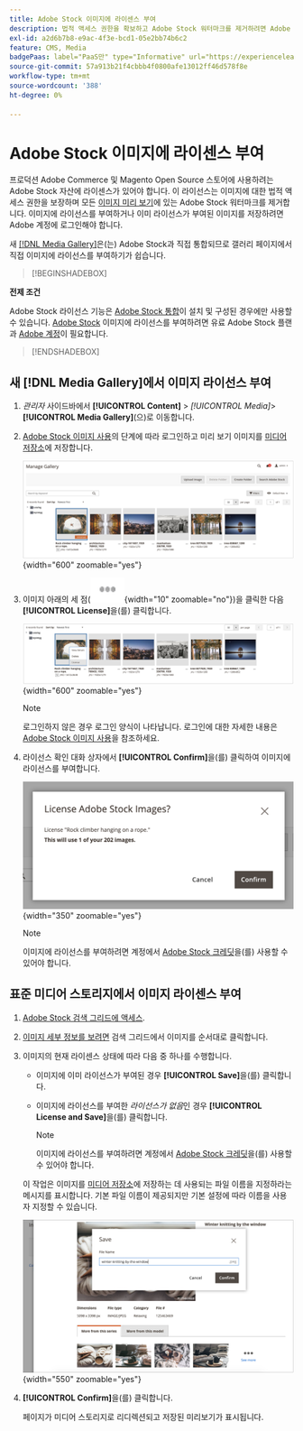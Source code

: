 ```yaml
---
title: Adobe Stock 이미지에 라이센스 부여
description: 법적 액세스 권한을 확보하고 Adobe Stock 워터마크를 제거하려면 Adobe Stock 이미지에 라이선스를 부여하십시오.
exl-id: a2d6b7b8-e9ac-4f3e-bcd1-05e2bb74b6c2
feature: CMS, Media
badgePaas: label="PaaS만" type="Informative" url="https://experienceleague.adobe.com/ko/docs/commerce/user-guides/product-solutions" tooltip="Adobe Commerce 온 클라우드 프로젝트(Adobe 관리 PaaS 인프라) 및 온프레미스 프로젝트에만 적용됩니다."
source-git-commit: 57a913b21f4cbbb4f0800afe13012ff46d578f8e
workflow-type: tm+mt
source-wordcount: '388'
ht-degree: 0%

---
```


# Adobe Stock 이미지에 라이센스 부여

프로덕션 Adobe Commerce 및 Magento Open Source 스토어에 사용하려는 Adobe Stock 자산에 라이센스가 있어야 합니다. 이 라이선스는 이미지에 대한 법적 액세스 권한을 보장하며 모든 [이미지 미리 보기](./adobe-stock-save-preview.md)에 있는 Adobe Stock 워터마크를 제거합니다. 이미지에 라이선스를 부여하거나 이미 라이선스가 부여된 이미지를 저장하려면 Adobe 계정에 로그인해야 합니다.

새 [[!DNL Media Gallery]](media-gallery.md)은(는) Adobe Stock과 직접 통합되므로 갤러리 페이지에서 직접 이미지에 라이선스를 부여하기가 쉽습니다.

>[!BEGINSHADEBOX]

**전제 조건**

Adobe Stock 라이선스 기능은 [Adobe Stock 통합](./adobe-stock.md)이 설치 및 구성된 경우에만 사용할 수 있습니다. [Adobe Stock][adobe-stock] 이미지에 라이선스를 부여하려면 유료 Adobe Stock 플랜과 [Adobe 계정][adobe-signin]이 필요합니다.

>[!ENDSHADEBOX]

## 새 [!DNL Media Gallery]에서 이미지 라이선스 부여

1. _관리자_ 사이드바에서 **[!UICONTROL Content]** > _[!UICONTROL Media]_>**[!UICONTROL Media Gallery]**(으)로 이동합니다.

1. [Adobe Stock 이미지 사용](./adobe-stock-manage.md)의 단계에 따라 로그인하고 미리 보기 이미지를 [미디어 저장소](./media-storage.md)에 저장합니다.

   ![저장된 미리 보기 이미지](./assets/adobe-stock-gallery-unlicensed.png){width="600" zoomable="yes"}

1. 이미지 아래의 세 점(![자산 메뉴 아이콘](./assets/media-gallery-asset-menu-icon.png){width="10" zoomable="no"})을 클릭한 다음 **[!UICONTROL License]**&#x200B;을(를) 클릭합니다.

   ![Adobe Stock 이미지 작업](./assets/adobe-stock-gallery-image-actions.png){width="600" zoomable="yes"}

   >[!NOTE]
   >
   >로그인하지 않은 경우 로그인 양식이 나타납니다. 로그인에 대한 자세한 내용은 [Adobe Stock 이미지 사용](./adobe-stock-manage.md)을 참조하세요.

1. 라이선스 확인 대화 상자에서 **[!UICONTROL Confirm]**&#x200B;을(를) 클릭하여 이미지에 라이선스를 부여합니다.

   ![라이선스 확인](./assets/adobe-stock-gallery-license-confirm.png){width="350" zoomable="yes"}

   >[!NOTE]
   >
   >이미지에 라이선스를 부여하려면 계정에서 [Adobe Stock 크레딧][stock-credits]을(를) 사용할 수 있어야 합니다.

## 표준 미디어 스토리지에서 이미지 라이센스 부여

1. [Adobe Stock 검색 그리드에 액세스][access-search].

1. [이미지 세부 정보를 보려면][view-details] 검색 그리드에서 이미지를 순서대로 클릭합니다.

1. 이미지의 현재 라이센스 상태에 따라 다음 중 하나를 수행합니다.

   - 이미지에 이미 라이선스가 부여된 경우 **[!UICONTROL Save]**&#x200B;을(를) 클릭합니다.

   - 이미지에 라이선스를 부여한 _라이선스가 없음_&#x200B;인 경우 **[!UICONTROL License and Save]**&#x200B;을(를) 클릭합니다.

     >[!NOTE]
     >
     >이미지에 라이선스를 부여하려면 계정에서 [Adobe Stock 크레딧][stock-credits]을(를) 사용할 수 있어야 합니다.

   이 작업은 이미지를 [미디어 저장소](./media-storage.md)에 저장하는 데 사용되는 파일 이름을 지정하라는 메시지를 표시합니다. 기본 파일 이름이 제공되지만 기본 설정에 따라 이름을 사용자 지정할 수 있습니다.

   ![Adobe Stock 라이선스 이미지 저장](./assets/adobe-stock-save-licensed.png){width="550" zoomable="yes"}

1. **[!UICONTROL Confirm]**&#x200B;을(를) 클릭합니다.

   페이지가 미디어 스토리지로 리디렉션되고 저장된 미리보기가 표시됩니다.

[access-search]: adobe-stock-manage.md#access-the-adobe-stock-search-grid
[view-details]: adobe-stock-manage.md#view-image-details
[stock-credits]: https://helpx.adobe.com/kr/stock/help/credit-packs.html
[adobe-stock]: https://stock.adobe.com
[adobe-signin]: https://helpx.adobe.com/kr/manage-account/using/access-adobe-id-account.html
